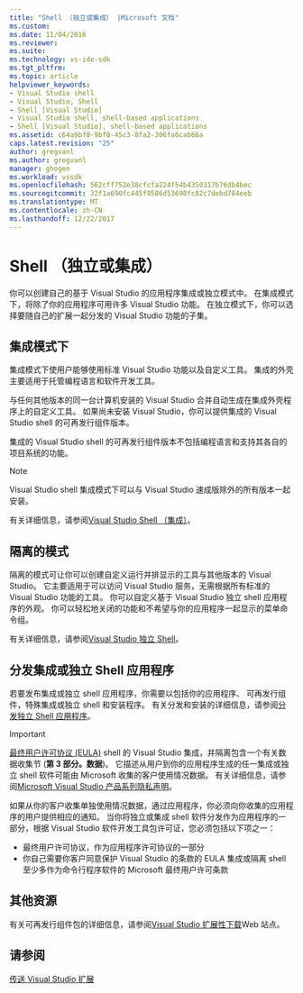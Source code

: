 ```yaml
---
title: "Shell （独立或集成） |Microsoft 文档"
ms.custom: 
ms.date: 11/04/2016
ms.reviewer: 
ms.suite: 
ms.technology: vs-ide-sdk
ms.tgt_pltfrm: 
ms.topic: article
helpviewer_keywords:
- Visual Studio shell
- Visual Studio, Shell
- Shell [Visual Studio]
- Visual Studio shell, shell-based applications
- Shell [Visual Studio], shell-based applications
ms.assetid: c64a9bf0-9bf8-45c3-8fa2-306fa6cab66a
caps.latest.revision: "25"
author: gregvanl
ms.author: gregvanl
manager: ghogen
ms.workload: vssdk
ms.openlocfilehash: 562cff752e38cfcfa224f54b4350317b76db4bec
ms.sourcegitcommit: 32f1a690fc445f9586d53698fc82c7debd784eeb
ms.translationtype: MT
ms.contentlocale: zh-CN
ms.lasthandoff: 12/22/2017
---
```

# <a name="shell-isolated-or-integrated"></a>Shell （独立或集成）
你可以创建自己的基于 Visual Studio 的应用程序集成或独立模式中。 在集成模式下，将除了你的应用程序可用许多 Visual Studio 功能。 在独立模式下，你可以选择要随自己的扩展一起分发的 Visual Studio 功能的子集。  
  
## <a name="integrated-mode"></a>集成模式下  
 集成模式下使用户能够使用标准 Visual Studio 功能以及自定义工具。 集成的外壳主要适用于托管编程语言和软件开发工具。  
  
 与任何其他版本的同一台计算机安装的 Visual Studio 合并自动生成在集成外壳程序上的自定义工具。 如果尚未安装 Visual Studio，你可以提供集成的 Visual Studio shell 的可再发行组件版本。  
  
 集成的 Visual Studio shell 的可再发行组件版本不包括编程语言和支持其各自的项目系统的功能。  
  
> [!NOTE]
>  Visual Studio shell 集成模式下可以与 Visual Studio 速成版除外的所有版本一起安装。  
  
 有关详细信息，请参阅[Visual Studio Shell （集成）](visual-studio-shell-integrated.md)。  
  
## <a name="isolated-mode"></a>隔离的模式  
 隔离的模式可让你可以创建自定义运行并排显示的工具与其他版本的 Visual Studio。 它主要适用于可以访问 Visual Studio 服务，无需根据所有标准的 Visual Studio 功能的工具。 你可以自定义基于 Visual Studio 独立 shell 应用程序的外观。 你可以轻松地关闭的功能和不希望与你的应用程序一起显示的菜单命令组。  
  
 有关详细信息，请参阅[Visual Studio 独立 Shell](visual-studio-isolated-shell.md)。  
  
## <a name="distributing-your-integrated-or-isolated-shell-application"></a>分发集成或独立 Shell 应用程序  
 若要发布集成或独立 shell 应用程序，你需要以包括你的应用程序、 可再发行组件，特殊集成或独立 shell 和安装程序。 有关分发和安装的详细信息，请参阅[分发独立 Shell 应用程序](distributing-isolated-shell-applications.md)。  
  
> [!IMPORTANT]
>  [最终用户许可协议 (EULA)](https://www.visualstudio.com/en-us/support/legal/mt171552) shell 的 Visual Studio 集成，并隔离包含一个有关数据收集节 (**第 3 部分。数据**)。  它描述从用户到你的应用程序生成的任一集成或独立 shell 软件可能由 Microsoft 收集的客户使用情况数据。 有关详细信息，请参阅[Microsoft Visual Studio 产品系列隐私声明](https://www.visualstudio.com/en-us/dn948229)。  
>   
>  如果从你的客户收集单独使用情况数据，通过应用程序，你必须向你收集的应用程序的用户提供相应的通知。  当你将独立或集成 shell 软件分发作为应用程序的一部分，根据 Visual Studio 软件开发工具包许可证，您必须包括以下项之一：  
>   
>  -   最终用户许可协议，作为应用程序许可协议的一部分  
> -   你自己需要你客户同意保护 Visual Studio 的条款的 EULA 集成或隔离 shell 至少多作为命令行程序软件的 Microsoft 最终用户许可条款  
  
## <a name="additional-resources"></a>其他资源  
 有关可再发行组件包的详细信息，请参阅[Visual Studio 扩展性下载](http://go.microsoft.com/fwlink/?LinkID=119298)Web 站点。  
  
## <a name="see-also"></a>请参阅  
 [传送 Visual Studio 扩展](../shipping-visual-studio-extensions.md)